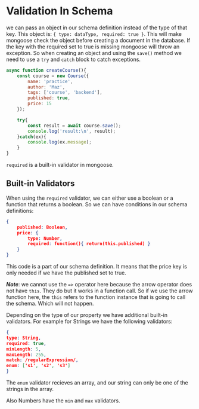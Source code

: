 # Validation In Schema

we can pass an object in our schema definition instead of the type of that key. This object is:
`{ type: dataType, required: true }`. This will make mongoose check the object before creating a document in the database. If the key with the required set to true is missing mongoose will throw an exception.
So when creating an object and using the `save()` method we need to use a `try` and `catch` block to catch exceptions.

```js
async function createCourse(){
    const course = new Course({
        name: 'practice',
        author: 'Maz',
        tags: ['course', 'backend'],
        published: true,
        price: 15
    });

    try{
        const result = await course.save();
        console.log('result:\n', result);
    }catch(ex){
        console.log(ex.message);
    }
}
```

`required` is a built-in validator in mongoose.

## Built-in Validators

When using the `required` validator, we can either use a boolean or a function that returns a boolean. So we can have conditions in our schema definitions:

```json
{
	published: Boolean,
	price: {
		type: Number,
		required: function(){ return(this.published) }
	}
}	
```

This code is a part of our schema definition. It means that the price key is only needed if we have the published set to true.

***Note***: we cannot use the `=>` operator here because the arrow operator does not have `this`. They do but it works in a function call. So if we use the arrow function here, the `this` refers to the function instance that is going to call the schema. Which will not happen.

Depending on the type of our property we have additional built-in validators. For example for Strings we have the following validators:

```json
{
type: String,
required: true,
minLength: 5,
maxLength: 255,
match: /regularExpression/,
enum: ['s1', 's2', 's3']
}
```

The `enum` validator recieves an array, and our string can only be one of the strings in the array.

Also Numbers have the `min` and `max` validators. 